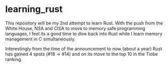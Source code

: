 # learning_rust
This repository will be my 2nd attempt to learn Rust. With the  push from the  White House, NSA and CISA to move to memory safe programming languages, I feel its a good time to dive back into Rust while I learn memory management in C simultaneously. 

Interestingly from the time  of the announcement to now (about a year) Rust has gained 4 spots (#18 -> #14) and on its move to the top 10 in the Tiobe ranking. 
